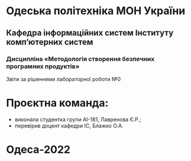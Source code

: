 # Одеська політехніка МОН України
## Кафедра інформаційних систем Інституту комп’ютерних систем
### Дисципліна «Методологія створення безпечних програмних продуктів»
Звіти за рішеннями лабораторної роботи №0
# Проєктна команда:
- виконала студентка групи АІ-181, Лавренова Є.Р.;
- перевірив доцент кафедри ІС, Блажко О.А.
# Одеса-2022

